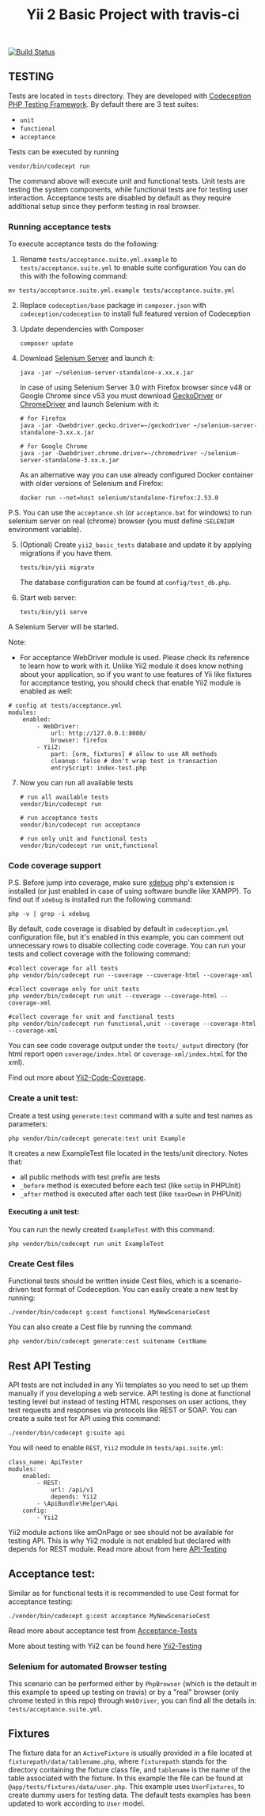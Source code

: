 <p align="center">
    <h1 align="center">Yii 2 Basic Project with travis-ci</h1>
    <br>
</p>


[![Build Status](https://travis-ci.com/bitsnaps/yii2-travis-ci.svg?token=yqPkBrU4E7xd57wLh2mu&branch=master)](https://travis-ci.com/bitsnaps/yii2-travis-ci)


TESTING
-------

Tests are located in `tests` directory. They are developed with [Codeception PHP Testing Framework](http://codeception.com/).
By default there are 3 test suites:

- `unit`
- `functional`
- `acceptance`

Tests can be executed by running

```
vendor/bin/codecept run
```

The command above will execute unit and functional tests. Unit tests are testing the system components, while functional
tests are for testing user interaction. Acceptance tests are disabled by default as they require additional setup since
they perform testing in real browser.


### Running acceptance tests

To execute acceptance tests do the following:  

1. Rename `tests/acceptance.suite.yml.example` to `tests/acceptance.suite.yml` to enable suite configuration
You can do this with the following command:
```
mv tests/acceptance.suite.yml.example tests/acceptance.suite.yml
```

2. Replace `codeception/base` package in `composer.json` with `codeception/codeception` to install full featured
   version of Codeception

3. Update dependencies with Composer

    ```
    composer update  
    ```

4. Download [Selenium Server](http://www.seleniumhq.org/download/) and launch it:

    ```
    java -jar ~/selenium-server-standalone-x.xx.x.jar
    ```

    In case of using Selenium Server 3.0 with Firefox browser since v48 or Google Chrome since v53 you must download [GeckoDriver](https://github.com/mozilla/geckodriver/releases) or [ChromeDriver](https://sites.google.com/a/chromium.org/chromedriver/downloads) and launch Selenium with it:

    ```
    # for Firefox
    java -jar -Dwebdriver.gecko.driver=~/geckodriver ~/selenium-server-standalone-3.xx.x.jar

    # for Google Chrome
    java -jar -Dwebdriver.chrome.driver=~/chromedriver ~/selenium-server-standalone-3.xx.x.jar
    ```

    As an alternative way you can use already configured Docker container with older versions of Selenium and Firefox:

    ```
    docker run --net=host selenium/standalone-firefox:2.53.0
    ```
P.S. You can use the `acceptance.sh` (or `acceptance.bat` for windows) to run selenium server on real (chrome) browser (you must define :`SELENIUM` environment variable).

5. (Optional) Create `yii2_basic_tests` database and update it by applying migrations if you have them.

   ```
   tests/bin/yii migrate
   ```

   The database configuration can be found at `config/test_db.php`.


6. Start web server:

    ```
    tests/bin/yii serve
    ```
A Selenium Server will be started.

Note:
- For acceptance WebDriver module is used. Please check its reference to learn how to work with it. Unlike Yii2 module it does know nothing about your application, so if you want to use features of Yii like fixtures for acceptance testing, you should check that enable Yii2 module is enabled as well:
```
# config at tests/acceptance.yml
modules:
    enabled:
        - WebDriver:
            url: http://127.0.0.1:8080/
            browser: firefox
        - Yii2:
            part: [orm, fixtures] # allow to use AR methods
            cleanup: false # don't wrap test in transaction
            entryScript: index-test.php
```

7. Now you can run all available tests

   ```
   # run all available tests
   vendor/bin/codecept run

   # run acceptance tests
   vendor/bin/codecept run acceptance

   # run only unit and functional tests
   vendor/bin/codecept run unit,functional
   ```

### Code coverage support

P.S. Before jump into coverage, make sure [xdebug](https://xdebug.org/) php's extension is installed (or just enabled in case of using software bundle like XAMPP).
To find out if `xdebug` is installed run the following command:
```
php -v | grep -i xdebug
```

By default, code coverage is disabled by default in `codeception.yml` configuration file, but it's enabled in this example, you can comment out unnecessary rows to disable collecting code coverage.
You can run your tests and collect coverage with the following command:

```
#collect coverage for all tests
php vendor/bin/codecept run --coverage --coverage-html --coverage-xml

#collect coverage only for unit tests
php vendor/bin/codecept run unit --coverage --coverage-html --coverage-xml

#collect coverage for unit and functional tests
php vendor/bin/codecept run functional,unit --coverage --coverage-html --coverage-xml
```

You can see code coverage output under the `tests/_output` directory (for html report open `coverage/index.html` or `coverage-xml/index.html` for the xml).

Find out more about [Yii2-Code-Coverage](https://github.com/davibennun/yii2/blob/master/vendor/codeception/codeception/docs/11-Codecoverage.md).

### Create a unit test:
Create a test using `generate:test` command with a suite and test names as parameters:
```
php vendor/bin/codecept generate:test unit Example
```
It creates a new ExampleTest file located in the tests/unit directory.
Notes that:
- all public methods with test prefix are tests
- `_before` method is executed before each test (like `setUp` in PHPUnit)
- `_after` method is executed after each test (like `tearDown` in PHPUnit)

#### Executing a unit test:
You can run the newly created `ExampleTest` with this command:
```
php vendor/bin/codecept run unit ExampleTest
```

### Create Cest files
Functional tests should be written inside Cest files, which is a scenario-driven test format of Codeception. You can easily create a new test by running:
```
./vendor/bin/codecept g:cest functional MyNewScenarioCest
```

You can also create a Cest file by running the command:
```
php vendor/bin/codecept generate:cest suitename CestName
```

## Rest API Testing
API tests are not included in any Yii templates so you need to set up them manually if you developing a web service. API testing is done at functional testing level but instead of testing HTML responses on user actions, they test requests and responses via protocols like REST or SOAP.
You can create a suite test for API using this command:
```
./vendor/bin/codecept g:suite api
```
You will need to enable `REST`, `Yii2` module in `tests/api.suite.yml`:
```
class_name: ApiTester
modules:
    enabled:
        - REST:
            url: /api/v1
            depends: Yii2
        - \ApiBundle\Helper\Api
    config:
        - Yii2
```
Yii2 module actions like amOnPage or see should not be available for testing API. This is why Yii2 module is not enabled but declared with depends for REST module. Read more about from here [API-Testing](https://codeception.com/docs/10-APITesting#REST-API)

## Acceptance test:
Similar as for functional tests it is recommended to use Cest format for acceptance testing:
```
./vendor/bin/codecept g:cest acceptance MyNewScenarioCest
```
Read more about acceptance test from [Acceptance-Tests](https://codeception.com/docs/03-AcceptanceTests)

More about testing with Yii2 can be found here [Yii2-Testing](https://codeception.com/for/yii)

### Selenium for automated Browser testing

This scenario can be performed either by `PhpBrowser` (which is the detault in this example to speed up testing on travis) or by a "real" browser (only chrome tested in this repo) through `WebDriver`, you can find all the details in: `tests/acceptance.suite.yml`.


## Fixtures
The fixture data for an `ActiveFixture` is usually provided in a file located at `fixturepath/data/tablename.php`, where `fixturepath` stands for the directory containing the fixture class file, and `tablename` is the name of the table associated with the fixture. In this example the file can be found at `@app/tests/fixtures/data/user.php`.
This example uses `UserFixtures`, to create dummy users for testing data. The default tests examples has been updated to work according to `User` model.
